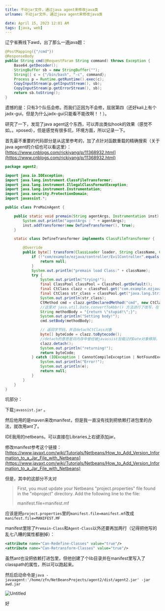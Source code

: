 ```yaml
---
title: 不动jar文件，通过java agent来修改java类
urlname: 不动jar文件，通过java agent来修改java类

date: April 15, 2023 12:01 AM
tags: [java, web]
---
```

辽宁省赛线下awd，出了那么一道java题：

```java
@PostMapping({"/cmd"})
@ResponseBody
public String cmd(@RequestParam String command) throws Exception {
    Base64.getDecoder();
    StringBuffer sb = new StringBuffer("");
    String[] c = {"/bin/bash", "-c", command};
    Process p = Runtime.getRuntime().exec(c);
    CopyInputStream(p.getInputStream(), sb);
    CopyInputStream(p.getErrorStream(), sb);
    return sb.toString();
}
```

遗憾的是：只有3个队伍会修。而我们正因为不会修，屈居第四（还好kali上有个jadx-gui，但是为什么jadx-gui只能看不能改啊！！）。

研究了一下，发现了java agent这个东西，可以弄出类似hook的效果（感觉不如。。xposed），但是感觉有很多坑，环境方面，所以记录一下。

首先最不重要的代码部分是从这里参考的，加了点针对函数重载的精确搜索（关于java agent的介绍也可以看这里）：[https://www.cnblogs.com/rickiyang/p/11368932.html](https://www.cnblogs.com/rickiyang/p/11368932.html)

```java
package agent2;

import java.io.IOException;
import java.lang.instrument.ClassFileTransformer;
import java.lang.instrument.IllegalClassFormatException;
import java.lang.instrument.Instrumentation;
import java.security.ProtectionDomain;
import javassist.*;

public class PreMainAgent {

    public static void premain(String agentArgs, Instrumentation inst) {
        System.out.println("agentArgs : " + agentArgs);
        inst.addTransformer(new DefineTransformer(), true);
    }

    static class DefineTransformer implements ClassFileTransformer {

        @Override
        public byte[] transform(ClassLoader loader, String className, Class<?> classBeingRedefined, ProtectionDomain protectionDomain, byte[] classfileBuffer) throws IllegalClassFormatException {
            if (!"com/example/ezjava/controller/EvilController".equals(className)) {
                return null;
            }
            System.out.println("premain load Class:" + className);
            try {
                System.out.println("trying!");
                final ClassPool classPool = ClassPool.getDefault();
                final CtClass clazz = classPool.get("com.example.ezjava.controller.EvilController");
                final CtClass str_class = classPool.get("java.lang.String");
                System.out.println(str_class);
                CtMethod cmd = clazz.getDeclaredMethod("cmd", new CtClass[]{str_class});
                //这里对 java.util.Date.convertToAbbr() 方法进行了改写，在 return之前增加了一个 打印操作
                String methodBody = "{return \"stupid!\";}";
                System.out.println("Setting body!");
                cmd.setBody(methodBody);

                // 返回字节码，并且detachCtClass对象
                byte[] byteCode = clazz.toBytecode();
                //detach的意思是将内存中曾经被javassist加载过的Date对象移除，如果下次有需要在内存中找不到会重新走javassist加载
                clazz.detach();
                System.out.println("returning!");
                return byteCode;
            } catch (IOException | CannotCompileException | NotFoundException e) {
                System.out.println("Error!");
                System.out.println(e);
                return null;
            }
        }
    }
}
```

坑部分：

下载`javassist.jar` 。

然后他用的是maven来改manifest，但是我一直没有找到把依赖打进包里的办法，就改用ant了。

IDE我用的netbeans。可以直接在Libraries上右键添加jar。

修改manifest参考这个链接：[https://www.javaxt.com/wiki/Tutorials/Netbeans/How_to_Add_Version_Information_to_a_Jar_File_with_Netbeans](https://www.javaxt.com/wiki/Tutorials/Netbeans/How_to_Add_Version_Information_to_a_Jar_File_with_Netbeans)

但是，其中的这部分不太对

> First, you must update your Netbeans "project.properties" file found in the "nbproject" directory. Add the following line to the file:
> 
> 
> manifest.file=manifest.mf
> 

应该是把`project.properties`里的`manifest.file=manifest.mf`改成`manifest.file=MANIFEST.MF`

manifest里除了`Premain-Class`和`Agent-Class`以外还要再加两行（记得把他写的乱七八糟的属性都删掉）：

```xml
<attribute name="Can-Redefine-Classes" value="true"/>
<attribute name="Can-Retransform-Classes" value="true"/>
```

虽然ant也没把依赖打进包里，但他创建了个lib目录并在manifest里写入了classpath的属性，所以可以跑起来。

然后启动命令是`java -javaagent:'/home/zfn/NetBeansProjects/agent2/dist/agent2.jar' -jar awd.jar`

![Untitled](/pics/%E4%B8%8D%E5%8A%A8jar%E6%96%87%E4%BB%B6%EF%BC%8C%E9%80%9A%E8%BF%87java%20agent%E6%9D%A5%E4%BF%AE%E6%94%B9java%E7%B1%BB%20ea74ef5a453e46dea12ce194cb149653/Untitled.png)

好

